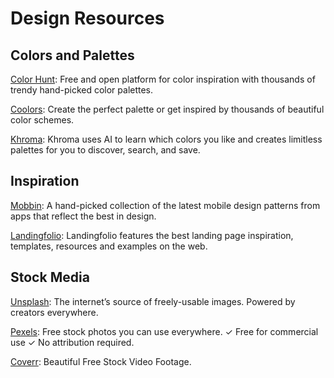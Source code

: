 # Design Resources

## Colors and Palettes

[Color Hunt](https://colorhunt.co/): Free and open platform for color inspiration with thousands of trendy hand-picked color palettes.

[Coolors](https://coolors.co/): Create the perfect palette or get inspired by thousands of beautiful color schemes.

[Khroma](Khroma): Khroma uses AI to learn which colors you like and creates limitless palettes for you to discover, search, and save.

## Inspiration
[Mobbin](https://mobbin.design/): A hand-picked collection of the latest mobile design patterns from apps that reflect the best in design. 

[Landingfolio](https://www.landingfolio.com/): Landingfolio features the best landing page inspiration, templates, resources and examples on the web. 

## Stock Media
[Unsplash](https://unsplash.com/): The internet’s source of freely-usable images. Powered by creators everywhere.

[Pexels](https://www.pexels.com/): Free stock photos you can use everywhere. ✓ Free for commercial use ✓ No attribution required.

[Coverr](https://coverr.co/): Beautiful Free Stock Video Footage.
